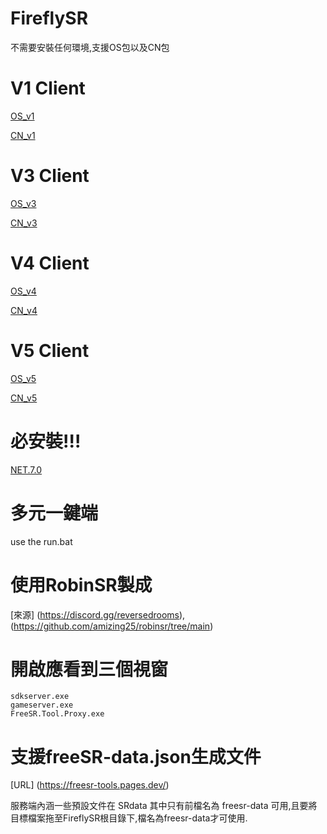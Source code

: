 # FireflySR
不需要安裝任何環境,支援OS包以及CN包 

# V1 Client
 [OS_v1](https://autopatchos.starrails.com/client/Beta/20240501125700_dUBAjS7YiX9nF7mJ/StarRail_2.2.51.zip)
 
 [CN_v1](https://autopatchcn.bhsr.com/client/beta/20240501125322_79U2GV0ZN4GzgZ4Y/StarRail_2.2.51.zip)

# V3 Client

 [OS_v3](https://autopatchos.starrails.com/client/Beta/20240517111205_PZfNSHVLH509e76v/StarRail_.2.53.zip)
 
 [CN_v3](https://autopatchcn.bhsr.com/client/beta/20240517110535_d7lJoh4jYXkVGXI1/StarRail_2.2.53.zip)

 # V4 Client

 [OS_v4](https://autopatchos.starrails.com/client/Beta/20240524111944_IhuuEu6NfLJtObzr/StarRail_2.2.54.zip)
 
 [CN_v4](https://autopatchcn.bhsr.com/client/beta/20240524111603_TZHPxvCZGt1eRV0w/StarRail_2.2.54.zip)

 # V5 Client

 [OS_v5](https://autopatchos.starrails.com/client/Beta/20240530113205_rj5pSYSmZ3UjwDfk/StarRail_2.2.55.zip)
 
 [CN_v5](https://autopatchcn.bhsr.com/client/beta/20240530111118_avvLDj8MA342IBco/StarRail_2.2.55.zip)
 
# 必安裝!!! #
[NET.7.0](https://dotnet.microsoft.com/en-us/download/dotnet/thank-you/sdk-7.0.315-windows-x64-installer)

# 多元一鍵端
use the run.bat

# 使用RobinSR製成
[來源] (https://discord.gg/reversedrooms),
(https://github.com/amizing25/robinsr/tree/main)

# 開啟應看到三個視窗
    sdkserver.exe
    gameserver.exe
    FreeSR.Tool.Proxy.exe

# 支援freeSR-data.json生成文件
[URL] (https://freesr-tools.pages.dev/)

服務端內涵一些預設文件在 SRdata 其中只有前檔名為 freesr-data 可用,且要將目標檔案拖至FireflySR根目錄下,檔名為freesr-data才可使用.

